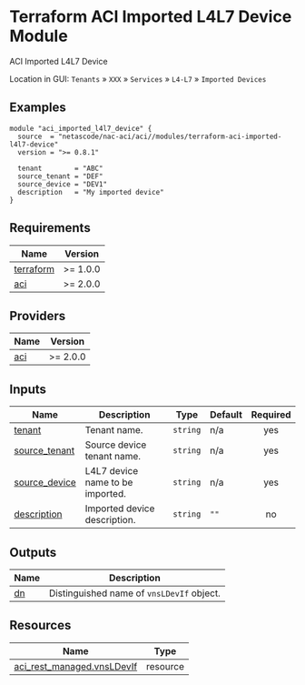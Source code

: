 <!-- BEGIN_TF_DOCS -->
# Terraform ACI Imported L4L7 Device Module

ACI Imported L4L7 Device

Location in GUI:
`Tenants` » `XXX` » `Services` » `L4-L7` » `Imported Devices`

## Examples

```hcl
module "aci_imported_l4l7_device" {
  source  = "netascode/nac-aci/aci//modules/terraform-aci-imported-l4l7-device"
  version = ">= 0.8.1"

  tenant        = "ABC"
  source_tenant = "DEF"
  source_device = "DEV1"
  description   = "My imported device"
}
```

## Requirements

| Name | Version |
|------|---------|
| <a name="requirement_terraform"></a> [terraform](#requirement\_terraform) | >= 1.0.0 |
| <a name="requirement_aci"></a> [aci](#requirement\_aci) | >= 2.0.0 |

## Providers

| Name | Version |
|------|---------|
| <a name="provider_aci"></a> [aci](#provider\_aci) | >= 2.0.0 |

## Inputs

| Name | Description | Type | Default | Required |
|------|-------------|------|---------|:--------:|
| <a name="input_tenant"></a> [tenant](#input\_tenant) | Tenant name. | `string` | n/a | yes |
| <a name="input_source_tenant"></a> [source\_tenant](#input\_source\_tenant) | Source device tenant name. | `string` | n/a | yes |
| <a name="input_source_device"></a> [source\_device](#input\_source\_device) | L4L7 device name to be imported. | `string` | n/a | yes |
| <a name="input_description"></a> [description](#input\_description) | Imported device description. | `string` | `""` | no |

## Outputs

| Name | Description |
|------|-------------|
| <a name="output_dn"></a> [dn](#output\_dn) | Distinguished name of `vnsLDevIf` object. |

## Resources

| Name | Type |
|------|------|
| [aci_rest_managed.vnsLDevIf](https://registry.terraform.io/providers/CiscoDevNet/aci/latest/docs/resources/rest_managed) | resource |
<!-- END_TF_DOCS -->